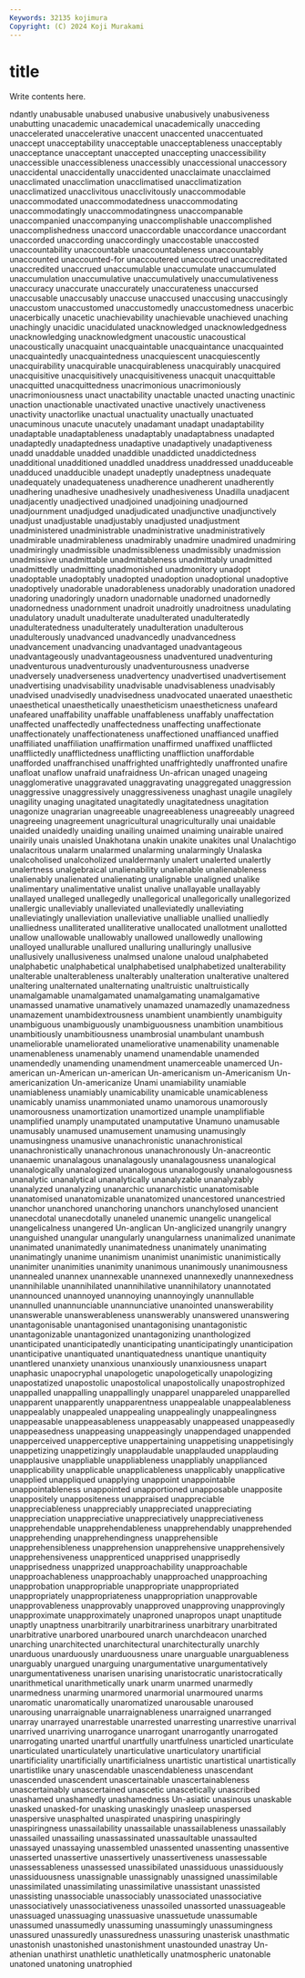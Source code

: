 ```yaml
---
Keywords: 32135 kojimura
Copyright: (C) 2024 Koji Murakami
---
```


# title

Write contents here.



ndantly unabusable unabused unabusive unabusively unabusiveness
unabutting unacademic unacademical unacademically unacceding unaccelerated unaccelerative unaccent unaccented unaccentuated
unaccept unacceptability unacceptable unacceptableness unacceptably unacceptance unacceptant unaccepted unaccepting unaccessibility
unaccessible unaccessibleness unaccessibly unaccessional unaccessory unaccidental unaccidentally unaccidented unacclaimate unacclaimed
unacclimated unacclimation unacclimatised unacclimatization unacclimatized unacclivitous unacclivitously unaccommodable unaccommodated unaccommodatedness
unaccommodating unaccommodatingly unaccommodatingness unaccompanable unaccompanied unaccompanying unaccomplishable unaccomplished unaccomplishedness unaccord
unaccordable unaccordance unaccordant unaccorded unaccording unaccordingly unaccostable unaccosted unaccountability unaccountable
unaccountableness unaccountably unaccounted unaccounted-for unaccoutered unaccoutred unaccreditated unaccredited unaccrued unaccumulable
unaccumulate unaccumulated unaccumulation unaccumulative unaccumulatively unaccumulativeness unaccuracy unaccurate unaccurately unaccurateness
unaccursed unaccusable unaccusably unaccuse unaccused unaccusing unaccusingly unaccustom unaccustomed unaccustomedly
unaccustomedness unacerbic unacerbically unacetic unachievability unachievable unachieved unaching unachingly unacidic
unacidulated unacknowledged unacknowledgedness unacknowledging unacknowledgment unacoustic unacoustical unacoustically unacquaint unacquaintable
unacquaintance unacquainted unacquaintedly unacquaintedness unacquiescent unacquiescently unacquirability unacquirable unacquirableness unacquirably
unacquired unacquisitive unacquisitively unacquisitiveness unacquit unacquittable unacquitted unacquittedness unacrimonious unacrimoniously
unacrimoniousness unact unactability unactable unacted unacting unactinic unaction unactionable unactivated
unactive unactively unactiveness unactivity unactorlike unactual unactuality unactually unactuated unacuminous
unacute unacutely unadamant unadapt unadaptability unadaptable unadaptableness unadaptably unadaptabness unadapted
unadaptedly unadaptedness unadaptive unadaptively unadaptiveness unadd unaddable unadded unaddible unaddicted
unaddictedness unadditional unadditioned unaddled unaddress unaddressed unadduceable unadduced unadducible unadept
unadeptly unadeptness unadequate unadequately unadequateness unadherence unadherent unadherently unadhering unadhesive
unadhesively unadhesiveness Unadilla unadjacent unadjacently unadjectived unadjoined unadjoining unadjourned unadjournment
unadjudged unadjudicated unadjunctive unadjunctively unadjust unadjustable unadjustably unadjusted unadjustment unadministered
unadministrable unadministrative unadministratively unadmirable unadmirableness unadmirably unadmire unadmired unadmiring unadmiringly
unadmissible unadmissibleness unadmissibly unadmission unadmissive unadmittable unadmittableness unadmittably unadmitted unadmittedly
unadmitting unadmonished unadmonitory unadopt unadoptable unadoptably unadopted unadoption unadoptional unadoptive
unadoptively unadorable unadorableness unadorably unadoration unadored unadoring unadoringly unadorn unadornable
unadorned unadornedly unadornedness unadornment unadroit unadroitly unadroitness unadulating unadulatory unadult
unadulterate unadulterated unadulteratedly unadulteratedness unadulterately unadulteration unadulterous unadulterously unadvanced unadvancedly
unadvancedness unadvancement unadvancing unadvantaged unadvantageous unadvantageously unadvantageousness unadventured unadventuring unadventurous
unadventurously unadventurousness unadverse unadversely unadverseness unadvertency unadvertised unadvertisement unadvertising unadvisability
unadvisable unadvisableness unadvisably unadvised unadvisedly unadvisedness unadvocated unaerated unaesthetic unaesthetical
unaesthetically unaestheticism unaestheticness unafeard unafeared unaffability unaffable unaffableness unaffably unaffectation
unaffected unaffectedly unaffectedness unaffecting unaffectionate unaffectionately unaffectionateness unaffectioned unaffianced unaffied
unaffiliated unaffiliation unaffirmation unaffirmed unaffixed unafflicted unafflictedly unafflictedness unafflicting unaffliction
unaffordable unafforded unaffranchised unaffrighted unaffrightedly unaffronted unafire unafloat unaflow unafraid
unafraidness Un-african unaged unageing unagglomerative unaggravated unaggravating unaggregated unaggression unaggressive
unaggressively unaggressiveness unaghast unagile unagilely unagility unaging unagitated unagitatedly unagitatedness
unagitation unagonize unagrarian unagreeable unagreeableness unagreeably unagreed unagreeing unagreement unagricultural
unagriculturally unai unaidable unaided unaidedly unaiding unailing unaimed unaiming unairable
unaired unairily unais unaisled Unakhotana unakin unakite unakites unal Unalachtigo
unalacritous unalarm unalarmed unalarming unalarmingly Unalaska unalcoholised unalcoholized unaldermanly unalert
unalerted unalertly unalertness unalgebraical unalienability unalienable unalienableness unalienably unalienated unalienating
unalignable unaligned unalike unalimentary unalimentative unalist unalive unallayable unallayably unallayed
unalleged unallegedly unallegorical unallegorically unallegorized unallergic unalleviably unalleviated unalleviatedly unalleviating
unalleviatingly unalleviation unalleviative unalliable unallied unalliedly unalliedness unalliterated unalliterative unallocated
unallotment unallotted unallow unallowable unallowably unallowed unallowedly unallowing unalloyed unallurable
unallured unalluring unalluringly unallusive unallusively unallusiveness unalmsed unalone unaloud unalphabeted
unalphabetic unalphabetical unalphabetised unalphabetized unalterability unalterable unalterableness unalterably unalteration unalterative
unaltered unaltering unalternated unalternating unaltruistic unaltruistically unamalgamable unamalgamated unamalgamating unamalgamative
unamassed unamative unamatively unamazed unamazedly unamazedness unamazement unambidextrousness unambient unambiently
unambiguity unambiguous unambiguously unambiguousness unambition unambitious unambitiously unambitiousness unambrosial unambulant
unambush unameliorable unameliorated unameliorative unamenability unamenable unamenableness unamenably unamend unamendable
unamended unamendedly unamending unamendment unamerceable unamerced Un-american un-American un-american Un-americanism
un-Americanism Un-americanization Un-americanize Unami unamiability unamiable unamiableness unamiably unamicability unamicable
unamicableness unamicably unamiss unammoniated unamo unamorous unamorously unamorousness unamortization unamortized
unample unamplifiable unamplified unamply unamputated unamputative Unamuno unamusable unamusably unamused
unamusement unamusing unamusingly unamusingness unamusive unanachronistic unanachronistical unanachronistically unanachronous unanachronously
Un-anacreontic unanaemic unanalagous unanalagously unanalagousness unanalogical unanalogically unanalogized unanalogous unanalogously
unanalogousness unanalytic unanalytical unanalytically unanalyzable unanalyzably unanalyzed unanalyzing unanarchic unanarchistic
unanatomisable unanatomised unanatomizable unanatomized unancestored unancestried unanchor unanchored unanchoring unanchors
unanchylosed unancient unanecdotal unanecdotally unaneled unanemic unangelic unangelical unangelicalness unangered
Un-anglican Un-anglicized unangrily unangry unanguished unangular unangularly unangularness unanimalized unanimate
unanimated unanimatedly unanimatedness unanimately unanimating unanimatingly unanime unanimism unanimist unanimistic
unanimistically unanimiter unanimities unanimity unanimous unanimously unanimousness unannealed unannex unannexable
unannexed unannexedly unannexedness unannihilable unannihilated unannihilative unannihilatory unannotated unannounced unannoyed
unannoying unannoyingly unannullable unannulled unannunciable unannunciative unanointed unanswerability unanswerable unanswerableness
unanswerably unanswered unanswering unantagonisable unantagonised unantagonising unantagonistic unantagonizable unantagonized unantagonizing
unanthologized unanticipated unanticipatedly unanticipating unanticipatingly unanticipation unanticipative unantiquated unantiquatedness unantique
unantiquity unantlered unanxiety unanxious unanxiously unanxiousness unapart unaphasic unapocryphal unapologetic
unapologetically unapologizing unapostatized unapostolic unapostolical unapostolically unapostrophized unappalled unappalling unappallingly
unapparel unappareled unapparelled unapparent unapparently unapparentness unappealable unappealableness unappealably unappealed
unappealing unappealingly unappealingness unappeasable unappeasableness unappeasably unappeased unappeasedly unappeasedness unappeasing
unappeasingly unappendaged unappended unapperceived unapperceptive unappertaining unappetising unappetisingly unappetizing unappetizingly
unapplaudable unapplauded unapplauding unapplausive unappliable unappliableness unappliably unapplianced unapplicability unapplicable
unapplicableness unapplicably unapplicative unapplied unappliqued unapplying unappoint unappointable unappointableness unappointed
unapportioned unapposable unapposite unappositely unappositeness unappraised unappreciable unappreciableness unappreciably unappreciated
unappreciating unappreciation unappreciative unappreciatively unappreciativeness unapprehendable unapprehendableness unapprehendably unapprehended unapprehending
unapprehendingness unapprehensible unapprehensibleness unapprehension unapprehensive unapprehensively unapprehensiveness unapprenticed unapprised unapprisedly
unapprisedness unapprized unapproachability unapproachable unapproachableness unapproachably unapproached unapproaching unapprobation unappropriable
unappropriate unappropriated unappropriately unappropriateness unappropriation unapprovable unapprovableness unapprovably unapproved unapproving
unapprovingly unapproximate unapproximately unaproned unapropos unapt unaptitude unaptly unaptness unarbitrarily
unarbitrariness unarbitrary unarbitrated unarbitrative unarbored unarboured unarch unarchdeacon unarched unarching
unarchitected unarchitectural unarchitecturally unarchly unarduous unarduously unarduousness unare unarguable unarguableness
unarguably unargued unarguing unargumentative unargumentatively unargumentativeness unarisen unarising unaristocratic unaristocratically
unarithmetical unarithmetically unark unarm unarmed unarmedly unarmedness unarming unarmored unarmorial
unarmoured unarms unaromatic unaromatically unaromatized unarousable unaroused unarousing unarraignable unarraignableness
unarraigned unarranged unarray unarrayed unarrestable unarrested unarresting unarrestive unarrival unarrived
unarriving unarrogance unarrogant unarrogantly unarrogated unarrogating unarted unartful unartfully unartfulness
unarticled unarticulate unarticulated unarticulately unarticulative unarticulatory unartificial unartificiality unartificially unartificialness
unartistic unartistical unartistically unartistlike unary unascendable unascendableness unascendant unascended unascendent
unascertainable unascertainableness unascertainably unascertained unascetic unascetically unascribed unashamed unashamedly unashamedness
Un-asiatic unasinous unaskable unasked unasked-for unasking unaskingly unasleep unaspersed unaspersive
unasphalted unaspirated unaspiring unaspiringly unaspiringness unassailability unassailable unassailableness unassailably unassailed
unassailing unassassinated unassaultable unassaulted unassayed unassaying unassembled unassented unassenting unassentive
unasserted unassertive unassertively unassertiveness unassessable unassessableness unassessed unassibilated unassiduous unassiduously
unassiduousness unassignable unassignably unassigned unassimilable unassimilated unassimilating unassimilative unassistant unassisted
unassisting unassociable unassociably unassociated unassociative unassociatively unassociativeness unassoiled unassorted unassuageable
unassuaged unassuaging unassuasive unassuetude unassumable unassumed unassumedly unassuming unassumingly unassumingness
unassured unassuredly unassuredness unassuring unasterisk unasthmatic unastonish unastonished unastonishment unastounded
unastray Un-athenian unathirst unathletic unathletically unatmospheric unatonable unatoned unatoning unatrophied
